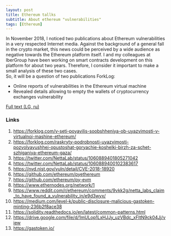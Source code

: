 ```yaml
---
layout: post
title: Ethereum tallks
subtitle: About ethereum "vulnerabilities"
tags: [Ethereum]
---
```





In November 2018, I noticed two publications about Ethereum vulnerabilities in a very respected Internet media. Against the background of a general fall in the crypto market, this news could be perceived by a wide audience as negative towards the Ethereum platform itself. I and my colleagues at IberGroup have been working on smart contracts development on this platform for about two years. Therefore, I consider it important to make a small analysis of these two cases.   
So, it will be a question of two publications ForkLog:  
* Online reports of vulnerabilities in the Ethereum virtual machine
* Revealed details allowing to empty the wallets of cryptocurrency exchanges vulnerability  

[Full text (LG, ru)](https://max-siz.livejournal.com/6391.html)

### Links
1. https://forklog.com/v-seti-poyavilis-soobshheniya-ob-uyazvimosti-v-virtualnoj-mashine-ethereum/ 
2. https://forklog.com/raskryty-podrobnosti-uyazvimosti-pozvolyayushhej-opustoshat-goryachie-koshelki-birzh-za-schet-szhiganiya-ethereum-gaza/
3. https://twitter.com/NettaLab/status/1060889401805271042
4. https://twitter.com/NettaLab/status/1060889400102383617
5. https://nvd.nist.gov/vuln/detail/CVE-2018-18920
6. https://github.com/ethereum/pyethereum
7. https://github.com/ethereum/py-evm
8. https://www.ethernodes.org/network/1
9. https://www.reddit.com/r/ethereum/comments/9vkk2g/netta_labs_claim_to_have_found_a_vulnerability_in/e9d3wyx/
10. https://medium.com/level-k/public-disclosure-malicious-gastoken-minting-236b2f8ace38
11. https://solidity.readthedocs.io/en/latest/common-patterns.html
12. https://drive.google.com/file/d/1mULop1LxHJJy_uzVBdc_xFItN9ck04Jj/view
13. https://gastoken.io/
